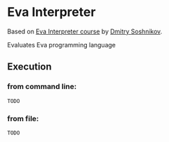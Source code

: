 # Eva Interpreter
Based on [Eva Interpreter course](https://www.dmitrysoshnikov.education/p/essentials-of-interpretation) by [Dmitry Soshnikov](https://www.dmitrysoshnikov.education/).

Evaluates Eva programming language

## Execution
### from command line:
```
TODO
```
### from file:
```
TODO
```
